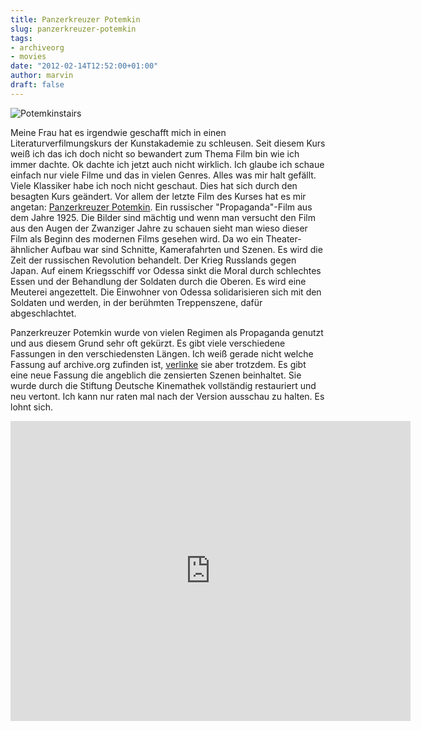 ```yaml
---
title: Panzerkreuzer Potemkin
slug: panzerkreuzer-potemkin
tags:
- archiveorg
- movies
date: "2012-02-14T12:52:00+01:00"
author: marvin
draft: false
---
```

![Potemkinstairs](/images/Potemkinstairs.jpg)

Meine Frau hat es irgendwie geschafft mich in einen
Literaturverfilmungskurs der Kunstakademie zu schleusen. Seit diesem
Kurs weiß ich das ich doch nicht so bewandert zum Thema Film bin wie ich
immer dachte. Ok dachte ich jetzt auch nicht wirklich. Ich glaube ich
schaue einfach nur viele Filme und das in vielen Genres. Alles was mir
halt gefällt. Viele Klassiker habe ich noch nicht geschaut. Dies hat
sich durch den besagten Kurs geändert. Vor allem der letzte Film des
Kurses hat es mir angetan: [Panzerkreuzer
Potemkin](http://de.wikipedia.org/wiki/Panzerkreuzer_Potemkin). Ein
russischer "Propaganda"-Film aus dem Jahre 1925. Die Bilder sind mächtig
und wenn man versucht den Film aus den Augen der Zwanziger Jahre zu
schauen sieht man wieso dieser Film als Beginn des modernen Films
gesehen wird. Da wo ein Theater-ähnlicher Aufbau war sind Schnitte,
Kamerafahrten und Szenen. Es wird die Zeit der russischen Revolution
behandelt. Der Krieg Russlands gegen Japan. Auf einem Kriegsschiff vor
Odessa sinkt die Moral durch schlechtes Essen und der Behandlung der
Soldaten durch die Oberen. Es wird eine Meuterei angezettelt. Die
Einwohner von Odessa solidarisieren sich mit den Soldaten und werden, in
der berühmten Treppenszene, dafür abgeschlachtet.

Panzerkreuzer Potemkin wurde von vielen Regimen als Propaganda genutzt
und aus diesem Grund sehr oft gekürzt. Es gibt viele verschiedene
Fassungen in den verschiedensten Längen. Ich weiß gerade nicht welche
Fassung auf archive.org zufinden ist,
[verlinke](http://www.archive.org/details/BattleshipPotemkin) sie aber
trotzdem. Es gibt eine neue Fassung die angeblich die zensierten Szenen
beinhaltet. Sie wurde durch die Stiftung Deutsche Kinemathek vollständig
restauriert und neu vertont. Ich kann nur raten mal nach der Version
ausschau zu halten. Es lohnt sich.

<iframe src="https://www.archive.org/embed/BattleshipPotemkin" width="640" height="480" frameborder="0"></iframe>
